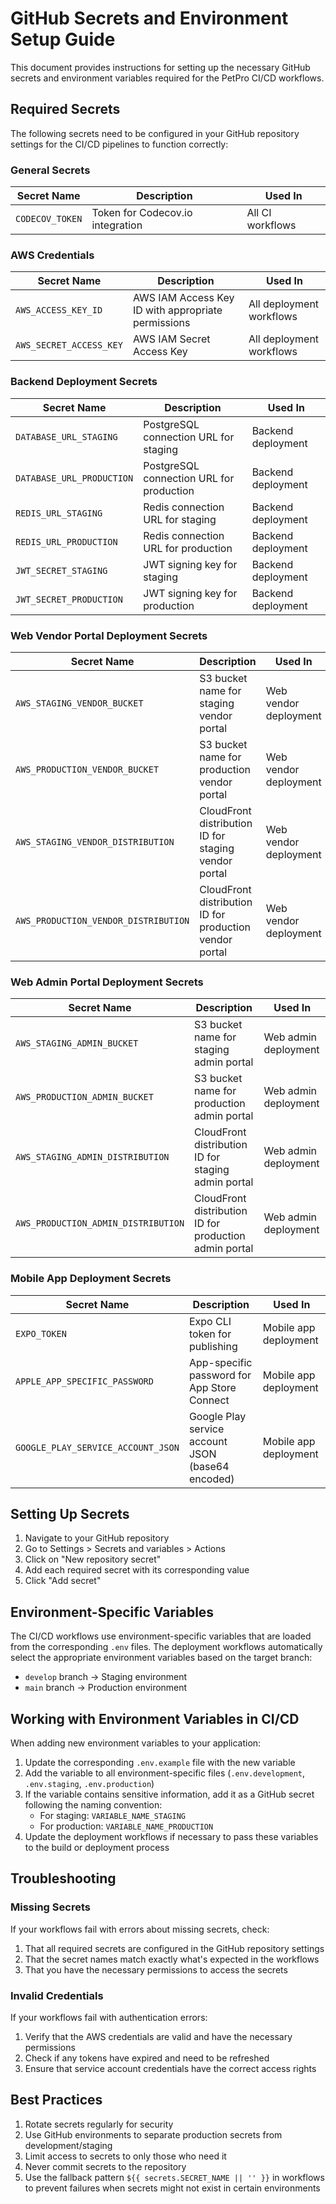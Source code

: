# GitHub Secrets and Environment Setup Guide

This document provides instructions for setting up the necessary GitHub secrets and environment variables required for the PetPro CI/CD workflows.

## Required Secrets

The following secrets need to be configured in your GitHub repository settings for the CI/CD pipelines to function correctly:

### General Secrets

| Secret Name | Description | Used In |
|-------------|-------------|---------|
| `CODECOV_TOKEN` | Token for Codecov.io integration | All CI workflows |

### AWS Credentials

| Secret Name | Description | Used In |
|-------------|-------------|---------|
| `AWS_ACCESS_KEY_ID` | AWS IAM Access Key ID with appropriate permissions | All deployment workflows |
| `AWS_SECRET_ACCESS_KEY` | AWS IAM Secret Access Key | All deployment workflows |

### Backend Deployment Secrets

| Secret Name | Description | Used In |
|-------------|-------------|---------|
| `DATABASE_URL_STAGING` | PostgreSQL connection URL for staging | Backend deployment |
| `DATABASE_URL_PRODUCTION` | PostgreSQL connection URL for production | Backend deployment |
| `REDIS_URL_STAGING` | Redis connection URL for staging | Backend deployment |
| `REDIS_URL_PRODUCTION` | Redis connection URL for production | Backend deployment |
| `JWT_SECRET_STAGING` | JWT signing key for staging | Backend deployment |
| `JWT_SECRET_PRODUCTION` | JWT signing key for production | Backend deployment |

### Web Vendor Portal Deployment Secrets

| Secret Name | Description | Used In |
|-------------|-------------|---------|
| `AWS_STAGING_VENDOR_BUCKET` | S3 bucket name for staging vendor portal | Web vendor deployment |
| `AWS_PRODUCTION_VENDOR_BUCKET` | S3 bucket name for production vendor portal | Web vendor deployment |
| `AWS_STAGING_VENDOR_DISTRIBUTION` | CloudFront distribution ID for staging vendor portal | Web vendor deployment |
| `AWS_PRODUCTION_VENDOR_DISTRIBUTION` | CloudFront distribution ID for production vendor portal | Web vendor deployment |

### Web Admin Portal Deployment Secrets

| Secret Name | Description | Used In |
|-------------|-------------|---------|
| `AWS_STAGING_ADMIN_BUCKET` | S3 bucket name for staging admin portal | Web admin deployment |
| `AWS_PRODUCTION_ADMIN_BUCKET` | S3 bucket name for production admin portal | Web admin deployment |
| `AWS_STAGING_ADMIN_DISTRIBUTION` | CloudFront distribution ID for staging admin portal | Web admin deployment |
| `AWS_PRODUCTION_ADMIN_DISTRIBUTION` | CloudFront distribution ID for production admin portal | Web admin deployment |

### Mobile App Deployment Secrets

| Secret Name | Description | Used In |
|-------------|-------------|---------|
| `EXPO_TOKEN` | Expo CLI token for publishing | Mobile app deployment |
| `APPLE_APP_SPECIFIC_PASSWORD` | App-specific password for App Store Connect | Mobile app deployment |
| `GOOGLE_PLAY_SERVICE_ACCOUNT_JSON` | Google Play service account JSON (base64 encoded) | Mobile app deployment |

## Setting Up Secrets

1. Navigate to your GitHub repository
2. Go to Settings > Secrets and variables > Actions
3. Click on "New repository secret"
4. Add each required secret with its corresponding value
5. Click "Add secret"

## Environment-Specific Variables

The CI/CD workflows use environment-specific variables that are loaded from the corresponding `.env` files. The deployment workflows automatically select the appropriate environment variables based on the target branch:

- `develop` branch → Staging environment
- `main` branch → Production environment

## Working with Environment Variables in CI/CD

When adding new environment variables to your application:

1. Update the corresponding `.env.example` file with the new variable
2. Add the variable to all environment-specific files (`.env.development`, `.env.staging`, `.env.production`)
3. If the variable contains sensitive information, add it as a GitHub secret following the naming convention:
   - For staging: `VARIABLE_NAME_STAGING`
   - For production: `VARIABLE_NAME_PRODUCTION`
4. Update the deployment workflows if necessary to pass these variables to the build or deployment process

## Troubleshooting

### Missing Secrets

If your workflows fail with errors about missing secrets, check:

1. That all required secrets are configured in the GitHub repository settings
2. That the secret names match exactly what's expected in the workflows
3. That you have the necessary permissions to access the secrets

### Invalid Credentials

If your workflows fail with authentication errors:

1. Verify that the AWS credentials are valid and have the necessary permissions
2. Check if any tokens have expired and need to be refreshed
3. Ensure that service account credentials have the correct access rights

## Best Practices

1. Rotate secrets regularly for security
2. Use GitHub environments to separate production secrets from development/staging
3. Limit access to secrets to only those who need it
4. Never commit secrets to the repository
5. Use the fallback pattern `${{ secrets.SECRET_NAME || '' }}` in workflows to prevent failures when secrets might not exist in certain environments
